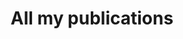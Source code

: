 ---
layout: page
title: All my publications
description: Renata Muylaert - publications.
img: assets/img/ff.jpg
redirect: https://drive.google.com/drive/folders/1F26kKkEPB0nrFNr7oFbsE7-4sHwihNWw?usp=drive_link
importance: 2
category: work
---